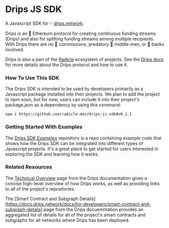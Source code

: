# Drips JS SDK
A Javascript SDK for 💦 [drips.network](https://drips.network/). 

Drips is an 💎 Ethereum protocol for creating continuous funding streams (Drips) and also for splitting funding streams among multiple recipients. With Drips there are no 💸 commissions, predatory 👔 middle-men, or 🏦 banks involved. 

Drips is also a part of the [Radicle](https://radicle.xyz/) ecosystem of projects. See the [Drips docs](https://docs.drips.network/) for more details about the Drips protocol and how to use it.

### How To Use This SDK

The Drips SDK is intended to be used by developers primarily as a Javascript package installed into their projects. We plan to add the project to npm soon, but for now, users can include it into their project's package.json as a dependency by using this command:

`npm i https://github.com/radicle-dev/drips-js-sdk#v0.1.1`

### Getting Started With Examples

The [Drips SDK Examples](h[ttps://github.com/radicle-dev/drips-sdk-examples](https://github.com/radicle-dev/drips-js-sdk/tree/main/examples/web)) repository is a repo containing example code that shows how the Drips SDK can be integrated into different types of Javascript projects. It's a great place to get started for users interested in exploring the SDK and learning how it works.

### Related Resources

The [Technical Overview](https://docs.drips.network/docs/for-developers/technical-overview) page from the Drips documentation gives a concise high-level overview of how Drips works, as well as providing links to all of the project's repositories. 

The [Smart Contract and Subgraph Details][https://docs.drips.network/docs/for-developers/smart-contract-and-subgraph-details] page from the Drips docuemntation provides an aggregated list of details for all of the project's smart contracts and subgraphs for all networks where Drips has been deployed.

